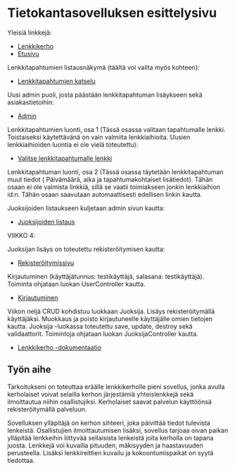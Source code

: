 # Tietokantasovelluksen esittelysivu

Yleisiä linkkejä:

* [Lenkkikerho](http://mlyra.users.cs.helsinki.fi/lenkkikerho/)
* [Etusivu](http://mlyra.users.cs.helsinki.fi/lenkkikerho/etusivu)

Lenkkitapahtumien listausnäkymä (täältä voi valita myös kohteen):
* [Lenkkitapahtumien katselu](http://mlyra.users.cs.helsinki.fi/lenkkikerho/lenkki_lista)

Uusi admin puoli, josta päästään lenkkitapahtuman lisäykseen sekä asiakastietoihin:
* [Admin](http://mlyra.users.cs.helsinki.fi/lenkkikerho/admin)

Lenkkitapahtumien luonti, osa 1 (Tässä osassa valitaan tapahtumalle lenkki. Toistaiseksi käytettävänä on vain valmiita lenkkiaihioita. Uusien lenkkiaihioiden luontia ei ole vielä toteutettu):
* [Valitse lenkkitapahtumalle lenkki](http://mlyra.users.cs.helsinki.fi/lenkkikerho/lenkki_uusi)

Lenkkitapahtuman luonti, osa 2 (Tässä osassa täytetään lenkkitapahtuman muut tiedot ( Päivämäärä, aika ja tapahtumakohtaiset lisätiedot). Tähän osaan ei ole valmista linkkiä, sillä se vaatii toimiakseen jonkin lenkkiaihion id:n. Tähän osaan saavutaan automaattisesti edellisen linkin kautta.

Juoksijoiden listaukseen kuljetaan admin sivun kautta:
* [Juoksijoiden listaus](http://mlyra.users.cs.helsinki.fi/lenkkikerho/juoksijalista)

VIIKKO 4:

Juoksijan lisäys on toteutettu rekisteröitymisen kautta:
* [Rekisteröitymissivu](http://mlyra.users.cs.helsinki.fi/lenkkikerho/register)

Kirjautuminen (käyttäjätunnus: testikäyttäjä, salasana: testikäyttäjä). Toiminta ohjataan luokan UserController kautta.
* [Kirjautuminen](http://mlyra.users.cs.helsinki.fi/lenkkikerho/login)

Viikon neljä CRUD kohdistuu luokkaan Juoksija. Lisäys rekisteröitymällä käyttäjäksi. Muokkaus ja poisto kirjautuneelle käyttäjälle omien tietojen kautta. Juoksija -luokassa toteutettu save, update, destroy sekä validaattorit. Toimintoja ohjataan luokan JuoksijaController kautta.

* [Lenkkikerho -dokumentaatio](https://github.com/HenkkaL/Tsoha-Bootstrap/blob/master/doc/dokumentaatio.pdf)

## Työn aihe

Tarkoitukseni on toteuttaa eräälle lenkkikerholle pieni sovellus, jonka avulla kerholaiset voivat selailla kerhon järjestämiä yhteislenkkejä sekä ilmoittautua niihin osallistujiksi. Kerholaiset saavat palvelun käyttöönsä rekisteröitymällä palveluun.

Sovelluksen ylläpitäjä on kerhon sihteeri, joka päivittää tiedot tulevista lenkeistä. Osallistujien ilmoittautumisen lisäksi, sovellus tarjoaa oivan paikan ylläpitää lenkkeihin liittyvää sellaisista lenkeistä joita kerholla on tapana juosta. Lenkkejä voi kuvailla pituuden, mäkisyyden ja haastavuuden perusteella. Lisäksi lenkkireittien kuvailu ja kokoontumispaikat on syytä tiedottaa.

